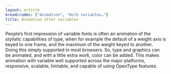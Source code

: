 ```yaml
---
layout: article
breadcrumbs: ["Animation", "With variables…"]
title: Animation after variables
---
```


People’s first impression of variable fonts is often an animation of the stylistic capabilities of type, when for example the default of a weight axis is keyed to one frame, and the maximum of the weight keyed to another. Doing this simply supported in most browsers. So, type and graphics can be animated, and with a little extra work, color can be added. This makes animation with variable well supported across the major platforms, responsive, scalable, hintable, and capable of using OpenType features.
